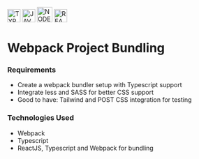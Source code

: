 <img src="https://raw.githubusercontent.com/wiki/pulkitcs/web-development/icons/typescript.png" title="TYPESCRIPT" height="30" style="background-color:white">&nbsp;<img src="https://raw.githubusercontent.com/wiki/pulkitcs/web-development/icons/js.png" height="30" title="JAVASCRIPT">&nbsp;<img src="https://raw.githubusercontent.com/wiki/pulkitcs/web-development/icons/node.png" height="35" title="NODE.JS">&nbsp;<img src="https://raw.githubusercontent.com/wiki/pulkitcs/web-development/icons/react.png" height="30" title="REACT.JS">

# Webpack Project Bundling

### Requirements
- Create a webpack bundler setup with Typescript support
- Integrate less and SASS for better CSS support
- Good to have: Tailwind and POST CSS integration for testing
### Technologies Used

- Webpack
- Typescript
- ReactJS, Typescript and Webpack for bundling
